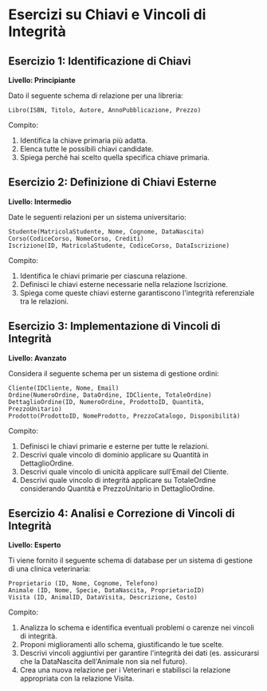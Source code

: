 # Esercizi su Chiavi e Vincoli di Integrità

## Esercizio 1: Identificazione di Chiavi
**Livello: Principiante**

Dato il seguente schema di relazione per una libreria:

```
Libro(ISBN, Titolo, Autore, AnnoPubblicazione, Prezzo)
```

Compito:
1. Identifica la chiave primaria più adatta.
2. Elenca tutte le possibili chiavi candidate.
3. Spiega perché hai scelto quella specifica chiave primaria.

## Esercizio 2: Definizione di Chiavi Esterne
**Livello: Intermedio**

Date le seguenti relazioni per un sistema universitario:

```
Studente(MatricolaStudente, Nome, Cognome, DataNascita)
Corso(CodiceCorso, NomeCorso, Crediti)
Iscrizione(ID, MatricolaStudente, CodiceCorso, DataIscrizione)
```

Compito:
1. Identifica le chiavi primarie per ciascuna relazione.
2. Definisci le chiavi esterne necessarie nella relazione Iscrizione.
3. Spiega come queste chiavi esterne garantiscono l'integrità referenziale tra le relazioni.

## Esercizio 3: Implementazione di Vincoli di Integrità
**Livello: Avanzato**

Considera il seguente schema per un sistema di gestione ordini:

```
Cliente(IDCliente, Nome, Email)
Ordine(NumeroOrdine, DataOrdine, IDCliente, TotaleOrdine)
DettaglioOrdine(ID, NumeroOrdine, ProdottoID, Quantità, PrezzoUnitario)
Prodotto(ProdottoID, NomeProdotto, PrezzoCatalogo, Disponibilità)
```

Compito:
1. Definisci le chiavi primarie e esterne per tutte le relazioni.
2. Descrivi quale vincolo di dominio applicare su Quantità in DettaglioOrdine.
3. Descrivi quale vincolo di unicità applicare sull'Email del Cliente.
4. Descrivi quale vincolo di integrità applicare su TotaleOrdine considerando Quantità e PrezzoUnitario in DettaglioOrdine.

## Esercizio 4: Analisi e Correzione di Vincoli di Integrità
**Livello: Esperto**

Ti viene fornito il seguente schema di database per un sistema di gestione di una clinica veterinaria:

```
Proprietario (ID, Nome, Cognome, Telefono)
Animale (ID, Nome, Specie, DataNascita, ProprietarioID)
Visita (ID, AnimalID, DataVisita, Descrizione, Costo)
```

Compito:
1. Analizza lo schema e identifica eventuali problemi o carenze nei vincoli di integrità.
2. Proponi miglioramenti allo schema, giustificando le tue scelte.
3. Descrivi vincoli aggiuntivi per garantire l'integrità dei dati (es. assicurarsi che la DataNascita dell'Animale non sia nel futuro).
4. Crea una nuova relazione per i Veterinari e stabilisci la relazione appropriata con la relazione Visita.
